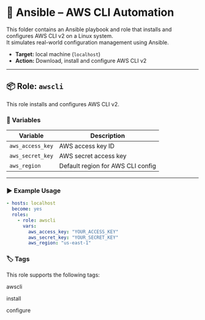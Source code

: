 # 🔧 Ansible – AWS CLI Automation

This folder contains an Ansible playbook and role that installs and configures AWS CLI v2 on a Linux system.  
It simulates real-world configuration management using Ansible.

- **Target:** local machine (`localhost`)
- **Action:** Download, install and configure AWS CLI v2

---

## 📦 Role: `awscli`

This role installs and configures AWS CLI v2.

### 🔧 Variables

| Variable         | Description                         |
|------------------|-------------------------------------|
| `aws_access_key` | AWS access key ID                   |
| `aws_secret_key` | AWS secret access key               |
| `aws_region`     | Default region for AWS CLI config   |

---

### ▶️ Example Usage

```yaml
- hosts: localhost
  become: yes
  roles:
    - role: awscli
      vars:
        aws_access_key: "YOUR_ACCESS_KEY"
        aws_secret_key: "YOUR_SECRET_KEY"
        aws_region: "us-east-1"
```

### 🏷️ Tags
This role supports the following tags:

awscli

install

configure